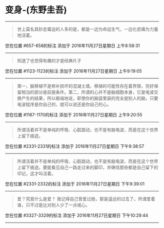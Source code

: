 # 变身-(东野圭吾)

---

> 世上莫名其妙走霉运的人多的是，都是一边为命运生气，一边化悲痛为力量地活着。

您在位置 #657-658的标注 添加于 2016年11月27日星期日 上午8:58:31

---

> 知道了也觉得有趣的才是经典片子

您在位置 #1123-1123的标注 添加于 2016年11月27日星期日 上午9:19:05

---

> 第一，脑移植不是修补损坏的混凝土墙，移植的可能性存在着界限，完好保留相当的部分是前提条件。第二，所谓的心并不是脑细胞本身，它是电波交换产生的结果，所以极端地说，即使你的脑袋里装的完全是别人的脑，只要电波程序是你自己的，就可以说还是你自己的心。

您在位置 #1167-1170的标注 添加于 2016年11月27日星期日 上午9:20:55

---

> 所谓活着并不是单纯的呼吸、心脏跳动，也不是有脑电波，而是在这个世界上留下痕迹。

您在位置 #2331-2331的标注 添加于 2016年11月27日星期日 下午9:38:57

---

> 所谓活着并不是单纯的呼吸、心脏跳动，也不是有脑电波，而是在这个世界上留下痕迹。要能看见自己一路走过来的脚印，并确信那些都是自己留下的印记，这才叫活着。

您在位置 #2331-2332的标注 添加于 2016年11月27日星期日 下午9:39:01

---

> 爱？究竟什么是爱？ 我记得自己曾爱过她，那是遥远的过去了。所谓爱着谁，只不过是比对别人少了一点戒心。

您在位置 #3327-3329的标注 添加于 2016年11月27日星期日 下午10:29:44

---

